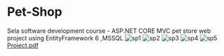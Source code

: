 # Pet-Shop
Sela software development course - ASP.NET CORE MVC pet store web project
using EntityFramework 6 ,MSSQL
![sp1](https://github.com/yuvK/Pet-Shop/assets/83789663/2b4b3a82-6978-4255-8ccd-7b500466e51e)
![sp2](https://github.com/yuvK/Pet-Shop/assets/83789663/891afcac-7363-4025-aeda-ad85bc7f52f7)
![sp3](https://github.com/yuvK/Pet-Shop/assets/83789663/01c69af4-7a75-4783-bd93-3ea393d95e44)
![sp4](https://github.com/yuvK/Pet-Shop/assets/83789663/e63180fd-90f7-45a0-aa60-a1769db5db8c)
![sp5](https://github.com/yuvK/Pet-Shop/assets/83789663/1bdf338b-c64f-449e-968d-a4d7e96c3db2)
[Project.pdf](https://github.com/yuvK/Pet-Shop/files/11527877/Project.pdf)
